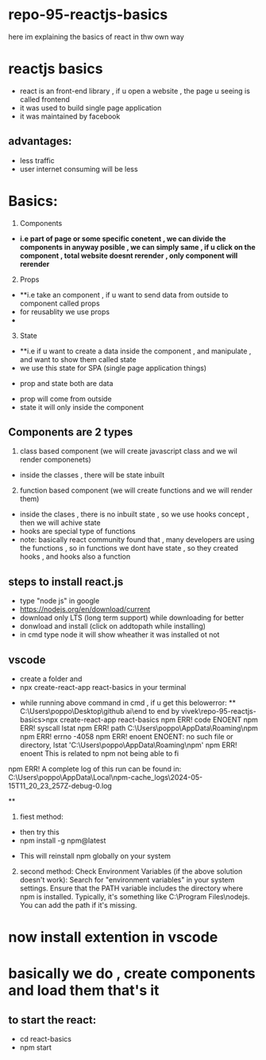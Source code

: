 # repo-95-reactjs-basics
here im explaining the basics of react in thw own way

# reactjs basics
* react is an front-end library , if u open a website , the page u seeing is called frontend 
* it was used to build single page application
* it was maintained by facebook

## advantages:
* less traffic
* user internet consuming will be less

# Basics:
1. Components    
- **i.e  part of page or some specific conetent , we can divide the components in anyway posible , we can simply same , if u click on the component , total website doesnt rerender , only component will rerender**

2. Props
- **i.e take an component , if u want to send data from outside to component called props
- for reusablity we use props
- 
3. State 
- **i.e if u want to create a data inside the component , and manipulate , and want to show them called state
- we use this state for SPA (single page application things)

* prop and state both are data
- prop will come from outside
- state it will only inside the component

## Components are 2 types 
1. class based component (we will create javascript class and we wil render componenets)
* inside the classes , there will be state inbuilt

2. function based component (we will create functions and we will render them)
* inside the clases , there is no inbuilt state , so we use hooks concept , then we will achive state
* hooks are special type of functions
* note: basically react community found that , many developers are using the functions , so in functions we dont have state , so they created hooks , and hooks also a function

## steps to install react.js
* type "node js" in google
* https://nodejs.org/en/download/current
* download only LTS (long term support) while downloading for better
* donwload and install (click on addtopath while installing)
* in cmd type node it will show wheather it was installed ot not

## vscode
* create a folder and 
* npx create-react-app react-basics in your terminal

- while running above command in cmd ,  if u get this belowerror:
** 
C:\Users\poppo\Desktop\github ai\end to end by vivek\repo-95-reactjs-basics>npx create-react-app react-basics
npm ERR! code ENOENT
npm ERR! syscall lstat
npm ERR! path C:\Users\poppo\AppData\Roaming\npm
npm ERR! errno -4058
npm ERR! enoent ENOENT: no such file or directory, lstat 'C:\Users\poppo\AppData\Roaming\npm'
npm ERR! enoent This is related to npm not being able to fi

npm ERR! A complete log of this run can be found in: C:\Users\poppo\AppData\Local\npm-cache\_logs\2024-05-15T11_20_23_257Z-debug-0.log

**
1. fiest method:
* then try this 
* npm install -g npm@latest
- This will reinstall npm globally on your system

2. second method:
    Check Environment Variables (if the above solution doesn't work):
        Search for "environment variables" in your system settings.
        Ensure that the PATH variable includes the directory where npm is installed. Typically, it's something like C:\Program Files\nodejs. You can add the path if it's missing.


# now install extention in vscode

# basically we do , create components and load them that's it
## to start the react:
* cd react-basics
* npm start